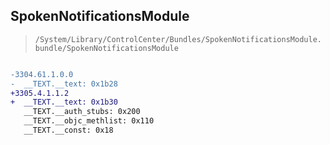 ## SpokenNotificationsModule

> `/System/Library/ControlCenter/Bundles/SpokenNotificationsModule.bundle/SpokenNotificationsModule`

```diff

-3304.61.1.0.0
-  __TEXT.__text: 0x1b28
+3305.4.1.1.2
+  __TEXT.__text: 0x1b30
   __TEXT.__auth_stubs: 0x200
   __TEXT.__objc_methlist: 0x110
   __TEXT.__const: 0x18

```
